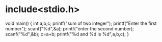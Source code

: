 # include<stdio.h>
void main()
{
int a,b,c;
printf("sum of two integer");
printf("Enter the first number");
scanf("%d",&a);
printf("enter the second number);
scanf("%d",&b);
c=a+b;
printf("%d and %d is %d",a,b,c);
}
